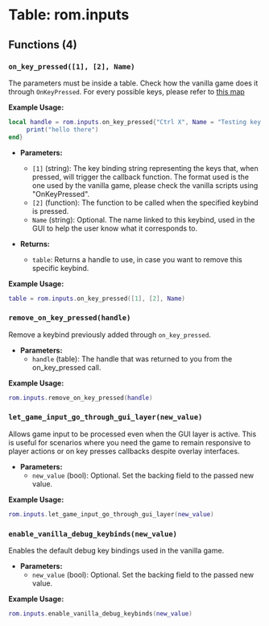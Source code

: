 # Table: rom.inputs

## Functions (4)

### `on_key_pressed([1], [2], Name)`

The parameters must be inside a table. Check how the vanilla game does it through `OnKeyPressed`.
For every possible keys, please refer to [this map](https://github.com/SGG-Modding/Hell2Modding/blob/6d1cb8ed8870a401ac1cefd599bf2ae3a270d949/src/lua_extensions/bindings/hades/inputs.cpp#L204-L298)

**Example Usage:**
```lua
local handle = rom.inputs.on_key_pressed{"Ctrl X", Name = "Testing key 2", function()
     print("hello there")
end}
```

- **Parameters:**
  - `[1]` (string): The key binding string representing the keys that, when pressed, will trigger the callback function. The format used is the one used by the vanilla game, please check the vanilla scripts using "OnKeyPressed".
  - `[2]` (function): The function to be called when the specified keybind is pressed.
  - `Name` (string): Optional. The name linked to this keybind, used in the GUI to help the user know what it corresponds to.

- **Returns:**
  - `table`: Returns a handle to use, in case you want to remove this specific keybind.

**Example Usage:**
```lua
table = rom.inputs.on_key_pressed([1], [2], Name)
```

### `remove_on_key_pressed(handle)`

Remove a keybind previously added through `on_key_pressed`.

- **Parameters:**
  - `handle` (table): The handle that was returned to you from the on_key_pressed call.

**Example Usage:**
```lua
rom.inputs.remove_on_key_pressed(handle)
```

### `let_game_input_go_through_gui_layer(new_value)`

Allows game input to be processed even when the GUI layer is active. This is useful for scenarios where you need the game to remain responsive to player actions or on key presses callbacks despite overlay interfaces.

- **Parameters:**
  - `new_value` (bool): Optional. Set the backing field to the passed new value.

**Example Usage:**
```lua
rom.inputs.let_game_input_go_through_gui_layer(new_value)
```

### `enable_vanilla_debug_keybinds(new_value)`

Enables the default debug key bindings used in the vanilla game.

- **Parameters:**
  - `new_value` (bool): Optional. Set the backing field to the passed new value.

**Example Usage:**
```lua
rom.inputs.enable_vanilla_debug_keybinds(new_value)
```


